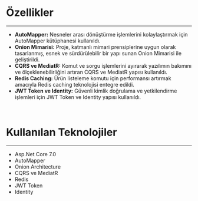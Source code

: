 <h1>Özellikler</h1>
<hr>
<ul type="disc">
    <li><b>AutoMapper:</b> Nesneler arası dönüştürme işlemlerini kolaylaştırmak için AutoMapper kütüphanesi kullanıldı.</li>
    <li><b>Onion Mimarisi:</b> Proje, katmanlı mimari prensiplerine uygun olarak tasarlanmış, esnek ve sürdürülebilir bir yapı sunan Onion Mimarisi ile geliştirildi.</li>
    <li><b>CQRS ve MediatR:</b> Komut ve sorgu işlemlerini ayırarak yazılımın bakımını ve ölçeklenebilirliğini artıran CQRS ve MediatR yapısı kullanıldı.</li>
    <li><b>Redis Caching:</b> Ürün listeleme komutu için performansı artırmak amacıyla Redis caching teknolojisi entegre edildi.</li>
    <li><b>JWT Token ve Identity:</b> Güvenli kimlik doğrulama ve yetkilendirme işlemleri için JWT Token ve Identity yapısı kullanıldı.</li>
</ul>
<br>

<h1>Kullanılan Teknolojiler</h1>
<hr>
<ul type="disc">
    <li>Asp.Net Core 7.0</li>
    <li>AutoMapper</li>
    <li>Onion Architecture</li>
    <li>CQRS ve MediatR</li>
    <li>Redis</li>
    <li>JWT Token</li>
    <li>Identity</li>
</ul>
